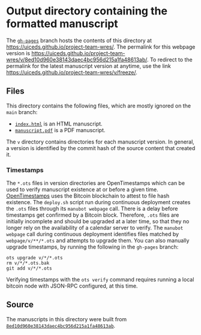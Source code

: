 # Output directory containing the formatted manuscript

The [`gh-pages`](https://github.com/uiceds/project-team-wres/tree/gh-pages) branch hosts the contents of this directory at <https://uiceds.github.io/project-team-wres/>.
The permalink for this webpage version is <https://uiceds.github.io/project-team-wres/v/8ed10d960e38143daec4bc956d215a1fa48613ab/>.
To redirect to the permalink for the latest manuscript version at anytime, use the link <https://uiceds.github.io/project-team-wres/v/freeze/>.

## Files

This directory contains the following files, which are mostly ignored on the `main` branch:

+ [`index.html`](index.html) is an HTML manuscript.
+ [`manuscript.pdf`](manuscript.pdf) is a PDF manuscript.

The `v` directory contains directories for each manuscript version.
In general, a version is identified by the commit hash of the source content that created it.

### Timestamps

The `*.ots` files in version directories are OpenTimestamps which can be used to verify manuscript existence at or before a given time.
[OpenTimestamps](https://opentimestamps.org/) uses the Bitcoin blockchain to attest to file hash existence.
The `deploy.sh` script run during continuous deployment creates the `.ots` files through its `manubot webpage` call.
There is a delay before timestamps get confirmed by a Bitcoin block.
Therefore, `.ots` files are initially incomplete and should be upgraded at a later time, so that they no longer rely on the availability of a calendar server to verify.
The `manubot webpage` call during continuous deployment identifies files matched by `webpage/v/**/*.ots` and attempts to upgrade them.
You can also manually upgrade timestamps, by running the following in the `gh-pages` branch:

```shell
ots upgrade v/*/*.ots
rm v/*/*.ots.bak
git add v/*/*.ots
```

Verifying timestamps with the `ots verify` command requires running a local bitcoin node with JSON-RPC configured, at this time.

## Source

The manuscripts in this directory were built from
[`8ed10d960e38143daec4bc956d215a1fa48613ab`](https://github.com/uiceds/project-team-wres/commit/8ed10d960e38143daec4bc956d215a1fa48613ab).
